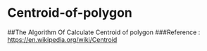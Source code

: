 # Centroid-of-polygon
##The Algorithm Of Calculate Centroid of polygon
###Reference : https://en.wikipedia.org/wiki/Centroid
